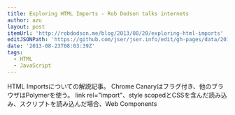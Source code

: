 ```yaml
---
title: Exploring HTML Imports - Rob Dodson talks internets
author: azu
layout: post
itemUrl: 'http://robdodson.me/blog/2013/08/20/exploring-html-imports'
editJSONPath: 'https://github.com/jser/jser.info/edit/gh-pages/data/2013/08/index.json'
date: '2013-08-23T08:03:39Z'
tags:
  - HTML
  - JavaScript
---
```

HTML Importsについての解説記事。
Chrome Canaryはフラグ付き、他のブラウザはPolymerを使う。
link rel="import"、style scopedとCSSを含んだ読み込み、スクリプトを読み込んだ場合、Web Components
